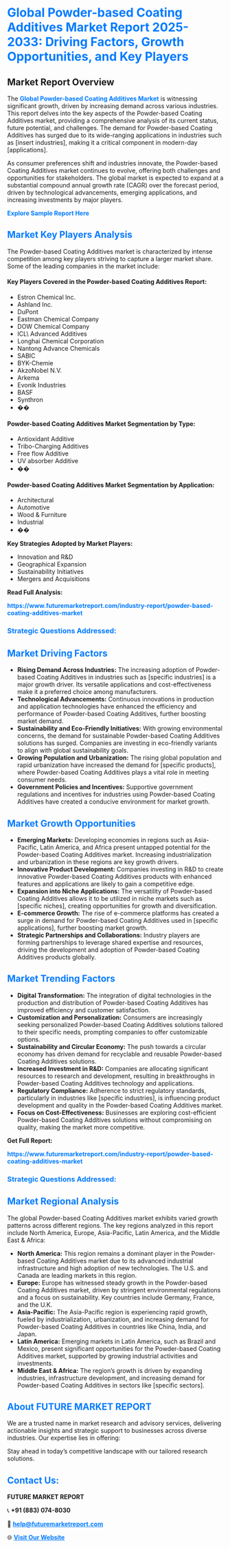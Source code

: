 <h1 style="color: #007BFF;">Global Powder-based Coating Additives Market Report 2025-2033: Driving Factors, Growth Opportunities, and Key Players</h1>

<section id="overview">
<h2>Market Report Overview</h2>
<p>The <a href="https://www.futuremarketreport.com/industry-report/powder-based-coating-additives-market" style="color: #007BFF; text-decoration: none;"><strong>Global Powder-based Coating Additives Market</strong></a> is witnessing significant growth, driven by increasing demand across various industries. This report delves into the key aspects of the Powder-based Coating Additives market, providing a comprehensive analysis of its current status, future potential, and challenges. The demand for Powder-based Coating Additives has surged due to its wide-ranging applications in industries such as [insert industries], making it a critical component in modern-day [applications].</p>
<p>As consumer preferences shift and industries innovate, the Powder-based Coating Additives market continues to evolve, offering both challenges and opportunities for stakeholders. The global market is expected to expand at a substantial compound annual growth rate (CAGR) over the forecast period, driven by technological advancements, emerging applications, and increasing investments by major players.</p>
</section>

<section id="overview">
<p><a href="https://www.futuremarketreport.com/request-sample/reportId=118559" style="color: #007BFF; text-decoration: none;"><strong>Explore Sample Report Here</strong></a></p>
</section>

<section id="key-players">
<h2 style="color: #007BFF;">Market Key Players Analysis</h2>
<p>The Powder-based Coating Additives market is characterized by intense competition among key players striving to capture a larger market share. Some of the leading companies in the market include:</p>
<h4>Key Players Covered in the Powder-based Coating Additives Report:</h4>
<ul><li>Estron Chemical lnc.</li><li>Ashland Inc.</li><li>DuPont</li><li>Eastman Chemical Company</li><li>DOW Chemical Company</li><li>ICL\ Advanced Additives</li><li>Longhai Chemical Corporation</li><li>Nantong Advance Chemicals</li><li>SABIC</li><li>BYK-Chemie</li><li>AkzoNobel N.V.</li><li>Arkema</li><li>Evonik Industries</li><li>BASF</li><li>Synthron</li><li>��</li></ul>
<h4>Powder-based Coating Additives Market Segmentation by Type:</h4>
<ul><li>Antioxidant Additive</li><li>Tribo-Charging Additives</li><li>Free flow Additive</li><li>UV absorber Additive</li><li>��</li></ul>

<h4>Powder-based Coating Additives Market Segmentation by Application:</h4>
<ul><li>Architectural</li><li>Automotive</li><li>Wood &amp; Furniture</li><li>Industrial</li><li>��</li></ul>
<p><strong>Key Strategies Adopted by Market Players:</strong></p>
<ul>
<li>Innovation and R&D</li>
<li>Geographical Expansion</li>
<li>Sustainability Initiatives</li>
<li>Mergers and Acquisitions</li>
</ul>
</section>

<section>
<p><strong>Read Full Analysis: </strong></p><a href="https://www.futuremarketreport.com/industry-report/powder-based-coating-additives-market" style="color: #007BFF; text-decoration: none;"><strong>https://www.futuremarketreport.com/industry-report/powder-based-coating-additives-market</strong></a>
<h3 style="color: #007BFF;">Strategic Questions Addressed:</h3>
</section>

<section id="driving-factors">
<h2 style="color: #007BFF;">Market Driving Factors</h2>
<ul>
<li><strong>Rising Demand Across Industries:</strong> The increasing adoption of Powder-based Coating Additives in industries such as [specific industries] is a major growth driver. Its versatile applications and cost-effectiveness make it a preferred choice among manufacturers.</li>
<li><strong>Technological Advancements:</strong> Continuous innovations in production and application technologies have enhanced the efficiency and performance of Powder-based Coating Additives, further boosting market demand.</li>
<li><strong>Sustainability and Eco-Friendly Initiatives:</strong> With growing environmental concerns, the demand for sustainable Powder-based Coating Additives solutions has surged. Companies are investing in eco-friendly variants to align with global sustainability goals.</li>
<li><strong>Growing Population and Urbanization:</strong> The rising global population and rapid urbanization have increased the demand for [specific products], where Powder-based Coating Additives plays a vital role in meeting consumer needs.</li>
<li><strong>Government Policies and Incentives:</strong> Supportive government regulations and incentives for industries using Powder-based Coating Additives have created a conducive environment for market growth.</li>
</ul>
</section>

<section id="growth-opportunities">
<h2 style="color: #007BFF;">Market Growth Opportunities</h2>
<ul>
<li><strong>Emerging Markets:</strong> Developing economies in regions such as Asia-Pacific, Latin America, and Africa present untapped potential for the Powder-based Coating Additives market. Increasing industrialization and urbanization in these regions are key growth drivers.</li>
<li><strong>Innovative Product Development:</strong> Companies investing in R&D to create innovative Powder-based Coating Additives products with enhanced features and applications are likely to gain a competitive edge.</li>
<li><strong>Expansion into Niche Applications:</strong> The versatility of Powder-based Coating Additives allows it to be utilized in niche markets such as [specific niches], creating opportunities for growth and diversification.</li>
<li><strong>E-commerce Growth:</strong> The rise of e-commerce platforms has created a surge in demand for Powder-based Coating Additives used in [specific applications], further boosting market growth.</li>
<li><strong>Strategic Partnerships and Collaborations:</strong> Industry players are forming partnerships to leverage shared expertise and resources, driving the development and adoption of Powder-based Coating Additives products globally.</li>
</ul>
</section>

<section id="trending-factors">
<h2 style="color: #007BFF;">Market Trending Factors</h2>
<ul>
<li><strong>Digital Transformation:</strong> The integration of digital technologies in the production and distribution of Powder-based Coating Additives has improved efficiency and customer satisfaction.</li>
<li><strong>Customization and Personalization:</strong> Consumers are increasingly seeking personalized Powder-based Coating Additives solutions tailored to their specific needs, prompting companies to offer customizable options.</li>
<li><strong>Sustainability and Circular Economy:</strong> The push towards a circular economy has driven demand for recyclable and reusable Powder-based Coating Additives solutions.</li>
<li><strong>Increased Investment in R&D:</strong> Companies are allocating significant resources to research and development, resulting in breakthroughs in Powder-based Coating Additives technology and applications.</li>
<li><strong>Regulatory Compliance:</strong> Adherence to strict regulatory standards, particularly in industries like [specific industries], is influencing product development and quality in the Powder-based Coating Additives market.</li>
<li><strong>Focus on Cost-Effectiveness:</strong> Businesses are exploring cost-efficient Powder-based Coating Additives solutions without compromising on quality, making the market more competitive.</li>
</ul>
</section>

<section>
<p><strong>Get Full Report: </strong></p><a href="https://www.futuremarketreport.com/industry-report/powder-based-coating-additives-market" style="color: #007BFF; text-decoration: none;"><strong>https://www.futuremarketreport.com/industry-report/powder-based-coating-additives-market</strong></a>
<h3 style="color: #007BFF;">Strategic Questions Addressed:</h3>
</section>


<section id="regional-analysis">
<h2 style="color: #007BFF;">Market Regional Analysis</h2>
<p>The global Powder-based Coating Additives market exhibits varied growth patterns across different regions. The key regions analyzed in this report include North America, Europe, Asia-Pacific, Latin America, and the Middle East & Africa:</p>
<ul>
<li><strong>North America:</strong> This region remains a dominant player in the Powder-based Coating Additives market due to its advanced industrial infrastructure and high adoption of new technologies. The U.S. and Canada are leading markets in this region.</li>
<li><strong>Europe:</strong> Europe has witnessed steady growth in the Powder-based Coating Additives market, driven by stringent environmental regulations and a focus on sustainability. Key countries include Germany, France, and the U.K.</li>
<li><strong>Asia-Pacific:</strong> The Asia-Pacific region is experiencing rapid growth, fueled by industrialization, urbanization, and increasing demand for Powder-based Coating Additives in countries like China, India, and Japan.</li>
<li><strong>Latin America:</strong> Emerging markets in Latin America, such as Brazil and Mexico, present significant opportunities for the Powder-based Coating Additives market, supported by growing industrial activities and investments.</li>
<li><strong>Middle East & Africa:</strong> The region’s growth is driven by expanding industries, infrastructure development, and increasing demand for Powder-based Coating Additives in sectors like [specific sectors].</li>
</ul>
</section>

<footer>
<h2 style="color: #007BFF;">About FUTURE MARKET REPORT</h2>
<p>We are a trusted name in market research and advisory services, delivering actionable insights and strategic support to businesses across diverse industries. Our expertise lies in offering:</p>

<p>Stay ahead in today’s competitive landscape with our tailored research solutions.</p>

<h2 style="color: #007BFF;">Contact Us:</h2>
<p><strong>FUTURE MARKET REPORT</strong></p>
<p>📞 <strong>+91 (883) 074-8030</strong></p>
<p>📧 <strong><a href="mailto:help@futuremarketreport.com" style="color: #007BFF;">help@futuremarketreport.com</a></strong></p>
<p>🌐 <strong><a href="https://www.futuremarketreport.com/" style="color: #007BFF;">Visit Our Website</a></strong></p>
</footer>